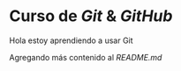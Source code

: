 # Curso de  _Git_ & _GitHub_

Hola estoy aprendiendo a usar Git

Agregando más contenido al _README.md_